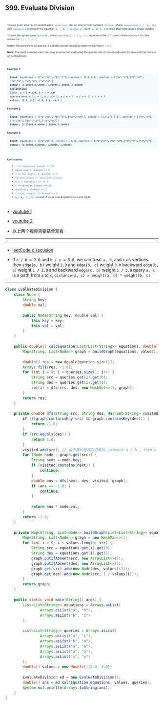 ## 399. Evaluate Division
![](img/2022-10-13-23-42-58.png)
---
- [youtube 1](https://www.youtube.com/watch?v=berj4Xm_YTY)
- [youtube 2](https://www.youtube.com/watch?v=u9LE_7apB38&t=588s)

- 以上两个视频需要结合观看
---




---
- [leetCode disscusion](https://leetcode.com/problems/evaluate-division/discuss/88169/Java-AC-Solution-using-graph#:~:text=If%20a/b%20%3D%202.0%20and%20b/c%20%3D%203.0%2C%20we%20can%20treat%20a%2Cb%2C%20and%20c%20as%20vertices.%0Athen%20edge(a%2Cb)%20weight%202.0%20and%20edge(b%2Cc)%20weight%203.0%0Abackward%20edge(b%2Ca)%20weight%201/2.0%20and%20backward%20edge(c%2Cb)weight%201/3.0%0Aquery%20a%2Cc%20is%20a%20path%20from%20a%20to%20c%2C%20distance%20(a%2Cc)%20%3D%20weight(a%2Cb)%20*%20weight(b%2Cc))

- If `a / b = 2.0` and `b / c = 3.0`, we can treat `a, b`, and `c` as vertices.
  then `edge(a, b)` weight `2.0` and `edge(b, c)` weight `3.0`
  backward `edge(b, a)` weight `1 / 2.0` and backward `edge(c, b)` weight `1 / 3.0`
  query `a, c` is a path from `a` to `c`, `distance(a, c) = weight(a, b) * weight(b, c)`
---
```java
class EvaluateDivision {
    class Node {
        String key;
        double val;

        public Node(String key, double val) {
            this.key = key;
            this.val = val;
        }
    }

    public double[] calcEquation(List<List<String>> equations, double[] values, List<List<String>> queries) {
        Map<String, List<Node>> graph = buildGraph(equations, values);

        double[] res = new double[queries.size()];
        Arrays.fill(res, -1.0);
        for (int i = 0; i < queries.size(); i++) {
            String src = queries.get(i).get(0);
            String des = queries.get(i).get(1);
            res[i] = dfs(src, des, new HashSet<>(), graph);
        }
        return res;
    }

    private double dfs(String src, String des, HashSet<String> visited, Map<String, List<Node>> graph) {
        if (!(graph.containsKey(src) && graph.containsKey(des))) {
            return -1.0;
        }
        if (src.equals(des)) {
            return 1.0;
        }
        visited.add(src); // 由于我们是双向记录的，prevent a / b , then b / a , overflow
        for (Node node : graph.get(src)) {
            String next = node.key;
            if (visited.contains(next)) {
                continue;
            }
            double ans = dfs(next, des, visited, graph);
            if (ans == -1.0) {
                continue;
            }
            
            return ans * node.val;
        }
        return -1.0;
    }

    private Map<String, List<Node>> buildGraph(List<List<String>> equations, double[] values) {
        Map<String, List<Node>> graph = new HashMap<>();
        for (int i = 0; i < values.length; i++) {
            String src = equations.get(i).get(0);
            String des = equations.get(i).get(1);
            graph.putIfAbsent(src, new ArrayList<>());
            graph.putIfAbsent(des, new ArrayList<>());
            graph.get(src).add(new Node(des, values[i]));
            graph.get(des).add(new Node(src, 1 / values[i]));
        }
        return graph;
    }

    public static void main(String[] args) {
        List<List<String>> equations = Arrays.asList(
                Arrays.asList("a", "b"),
                Arrays.asList("b", "c")
        );

        List<List<String>> queries = Arrays.asList(
                Arrays.asList("a", "c"),
                Arrays.asList("b", "a"),
                Arrays.asList("a", "e"),
                Arrays.asList("a", "a"),
                Arrays.asList("x", "x")
        );
        double[] values = new double[]{2.0, 3.0};

        EvaluateDivision ed = new EvaluateDivision();
        double[] ans = ed.calcEquation(equations, values, queries);
        System.out.println(Arrays.toString(ans));
    }
}
```